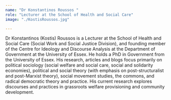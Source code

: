 ```yaml
---
name: "Dr Konstantinos Roussos "
role: "Lecturer at the School of Health and Social Care"
image: "./KostisRoussos.jpg"

---
```


Dr Konstantinos (Kostis) Roussos is a Lecturer at the School of Health and Social Care (Social Work and Social Justice Division), and founding member of the Centre for Ideology and Discourse Analysis at the Department of Government at the University of Essex. He holds a PhD in Government from the University of Essex. His research, articles and blogs focus primarily on political sociology (social welfare and social care, social and solidarity economies), political and social theory (with emphasis on post-structuralist and post-Marxist theory), social movement studies, the commons, and radical democratic theory and practice. His current research explores discourses and practices in grassroots welfare provisioning and community development. 
